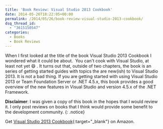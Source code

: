 ```yaml
---
title: 'Book Review: Visual Studio 2013 Cookbook'
date: 2014-05-26T18:22:05+00:00
permalink: /2014/05/26/book-review-visual-studio-2013-cookbook/
dsq_thread_id:
  - "3615150547"
categories:
  - Books
  - Book Reviews
---
```

When I first looked at the title of the book Visual Studio 2013 Cookbook I wondered what it could be about.  You can't cook with Visual Studio, at least not yet :smile: . It turns out that, outside of two chapters, the book is an series of getting started guides with topics the are new(ish) to Visual Studio 2013\. It is not a bad thing. If you are getting started with using Visual Studio 2013 or Team Foundation Server or .NET 4.5.x, this book provides a good overview of the new features in Visual Studio and version 4.5.x of the .NET Framework.

**Disclaimer**: I was given a copy of this book in the hopes that I would review it. I only post reviews on books that I think would provide some benefit to the development community.
{: .notice}

Get [Visual Studio 2013 Cookbook](http://www.amazon.com/gp/product/1782171967/ref=as_li_tl?ie=UTF8&camp=1789&creative=390957&creativeASIN=1782171967&linkCode=as2&tag=beyondthebasic0e&linkId=E366A2OH33HLPZLY){:target="_blank"} on Amazon.
